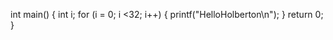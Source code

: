 int main()
{
  int i;
  for (i = 0; i <32; i++)
  {
    printf("HelloHolberton\n");
  }
  return 0;
}
